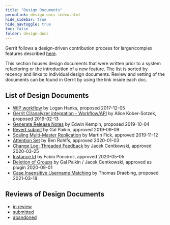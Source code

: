 ```yaml
---
title: "Design Documents"
permalink: design-docs-index.html
hide_sidebar: true
hide_navtoggle: true
toc: false
folder: design-docs
---
```


Gerrit follows a design-driven contribution process for larger/complex features described
[here](https://gerrit-review.googlesource.com/Documentation/dev-contributing.html#design-driven-contribution-process).

This section houses design documents that were written prior to a system refactoring or the
introduction of a new feature.
The list is sorted by recency and links to individual design documents. Review and vetting of the
documents can be found in Gerrit by using the link inside each doc.

## List of Design Documents

- [WIP workflow](https://gerrit-review.googlesource.com/c/homepage/+/106892/2/docs/WipProposal.md) by Logan Hanks, proposed 2017-12-05
- [Gerrit CI/analyzer integration - Workflow/API](https://docs.google.com/document/d/e/2PACX-1vRW41XdoY-HlKdgSzAZ4Dwm-OeAyi1zEkDvwIfw3FsZ5H4yhtPNaZPs-50lgG_BHsWLKixxlrHpske1/pub) by Alice Kober-Sotzek, proposed 2019-02-13
- [Generate Release Notes](design-docs/generate-release-notes.html) by Edwin Kempin, proposed 2019-10-04
- [Revert submit](design-docs/revert-submit.html) by Gal Paikin, approved 2019-09-09
- [Scaling Multi-Master Replication](design-docs/scaling-multi-master-replication.html) by Martin Fick, approved 2019-11-12
- [Attention Set](design-docs/attention-set.html) by Ben Rohlfs, approved 2020-01-03
- [Change Log: Threaded Feedback](design-docs/change-log-threaded-feedback.html) by Jacek Centkowski, approved 2020-03-25
- [Instance Id](design-docs/instance-id.html) by Fabio Ponciroli, approved 2020-05-05
- [Deletion of Groups](design-docs/delete-groups.html) by Gal Paikin / Jacek Centkowski, approved as plugin 2020-09-01
- [Case Insensitive Username Matching](ddesign-docs/case-insensitive-username-matching.html) by Thomas Draebing, proposed 2021-03-18

## Reviews of Design Documents

- [in review](https://gerrit-review.googlesource.com/q/project:homepage+dir:%2522pages/design-docs%2522+status:open)
- [submitted](https://gerrit-review.googlesource.com/q/project:homepage+dir:%2522pages/design-docs%2522+status:merged)
- [abandoned](https://gerrit-review.googlesource.com/q/project:homepage+dir:%2522pages/design-docs%2522+status:abandoned)
